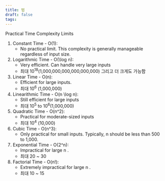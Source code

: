 ```yaml
---
title: 법
draft: false
tags:
---
```

Practical Time Complexity Limits

1.	Constant Time - O(1):
	- No practical limit. This complexity is generally manageable regardless of input size.
2.	Logarithmic Time - O(\log n):
	- Very efficient. Can handle very large inputs
	- 최대 $10^{18}$(1,000,000,000,000,000,000) 그리고 더 크게도 가능함
3.	Linear Time - O(n):
	- Efficient for large inputs. 
	- 최대 10<sup>6</sup> (1,000,000)
4.	Linearithmic Time - O(n \log n):
	- Still efficient for large inputs
	- 최대 10<sup>5</sup> to 10<sup>6</sup>(1,000,000)
5.	Quadratic Time - O(n^2):
	- Practical for moderate-sized inputs
	- 최대 $10^4$ (10,000)
6.	Cubic Time - O(n^3):
	- Only practical for small inputs. Typically,  n  should be less than 500 to 1,000.
7.	Exponential Time - O(2^n):
	- Impractical for large  n . 
	- 최대 20 ~ 30
8.	Factorial Time - O(n!):
	- Extremely impractical for large  n . 
	- 최대 10 ~ 15
